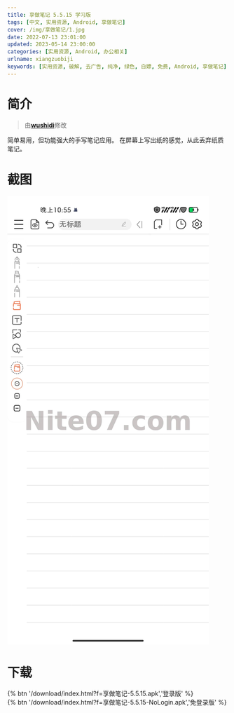 ```yaml
---
title: 享做笔记 5.5.15 学习版
tags: [中文, 实用资源, Android, 享做笔记]
cover: /img/享做笔记/1.jpg
date: 2022-07-13 23:01:00
updated: 2023-05-14 23:00:00
categories: [实用资源, Android, 办公相关]
urlname: xiangzuobiji
keywords: [实用资源, 破解, 去广告, 纯净, 绿色, 白嫖, 免费, Android, 享做笔记]
---
```


# 简介

> 由[**wushidi**](/laiyuan)修改

简单易用，但功能强大的手写笔记应用。
在屏幕上写出纸的感觉，从此丢弃纸质笔记。

# 截图

![](/img/享做笔记/2.jpg)

# 下载

{% btn '/download/index.html?f=享做笔记-5.5.15.apk','登录版' %}
<br>
{% btn '/download/index.html?f=享做笔记-5.5.15-NoLogin.apk','免登录版' %}
